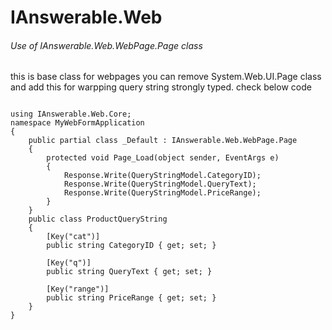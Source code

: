 IAnswerable.Web
===============

<h6>Use of IAnswerable.Web.WebPage.Page<T> class</h6>


this is base class for webpages you can remove System.Web.UI.Page class and add this for warpping query string strongly typed. check below code
<pre>
<code>
using IAnswerable.Web.Core; 
namespace MyWebFormApplication
{
    public partial class _Default : IAnswerable.Web.WebPage.Page<ProductQueryString>
    {
        protected void Page_Load(object sender, EventArgs e)
        {
            Response.Write(QueryStringModel.CategoryID);
            Response.Write(QueryStringModel.QueryText);
            Response.Write(QueryStringModel.PriceRange);
        }
    }
    public class ProductQueryString
    {
        [Key("cat")]
        public string CategoryID { get; set; }

        [Key("q")]
        public string QueryText { get; set; }

        [Key("range")]
        public string PriceRange { get; set; }
    }
}
</code>
</pre>